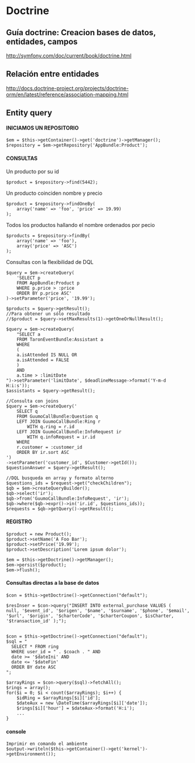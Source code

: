# Doctrine

## Guía doctrine: Creacion bases de datos, entidades, campos
http://symfony.com/doc/current/book/doctrine.html

## Relación entre entidades
http://docs.doctrine-project.org/projects/doctrine-orm/en/latest/reference/association-mapping.html

## Entity query
#### INICIAMOS UN REPOSITORIO
```
$em = $this->getContainer()->get('doctrine')->getManager();
$repository = $em->getRepository('AppBundle:Product');
```

#### CONSULTAS
Un producto por su id
```
$product = $repository->find(5442);
```

Un producto coinciden nombre y precio
```
$product = $repository->findOneBy(
    array('name' => 'foo', 'price' => 19.99)
);
```
Todos los productos hallando el nombre ordenados por pecio
```
$products = $repository->findBy(
    array('name' => 'foo'),
    array('price' => 'ASC')
);
```
Consultas con la flexibilidad de DQL
```
$query = $em->createQuery(
    'SELECT p
    FROM AppBundle:Product p
    WHERE p.price > :price
    ORDER BY p.price ASC'
)->setParameter('price', '19.99');

$products = $query->getResult();
//Para obtener un sólo resultado
//$product = $query->setMaxResults(1)->getOneOrNullResult();

$query = $em->createQuery(
    "SELECT a
    FROM TaronEventBundle:Assistant a
    WHERE
    (
    a.isAttended IS NULL OR
    a.isAttended = FALSE
    )
    AND
    a.time > :limitDate
")->setParameter('limitDate', $deadlineMessage->format('Y-m-d H:i:s'));
$assistants = $query->getResult();

//Consulta con joins
$query = $em->createQuery('
    SELECT q
    FROM GuumoCallBundle:Question q
    LEFT JOIN GuumoCallBundle:Ring r
        WITH q.ring = r.id
    LEFT JOIN GuumoCallBundle:InfoRequest ir
        WITH q.infoRequest = ir.id
    WHERE
    r.customer = :customer_id
    ORDER BY ir.sort ASC
')
->setParameter('customer_id', $Customer->getId());
$questionAnswer = $query->getResult();

//DQL busqueda en array y formato alterno
$questions_ids = $request->get("checkChildren");
$qb = $em->createQueryBuilder();
$qb->select('ir');
$qb->from('GuumoCallBundle:InfoRequest', 'ir');
$qb->where($qb->expr()->in('ir.id', $questions_ids));
$requests = $qb->getQuery()->getResult();
```
#### REGISTRO
```
$product = new Product();
$product->setName('A Foo Bar');
$product->setPrice('19.99');
$product->setDescription('Lorem ipsum dolor');

$em = $this->getDoctrine()->getManager();
$em->persist($product);
$em->flush();
```
#### Consultas directas a la base de datos
```
$con = $this->getDoctrine()->getConnection("default");

$resInser = $con->query("INSERT INTO external_purchase VALUES (
null, '$event_id', '$origen', '$name', '$surname', '$phone', '$email',
'$url', '$origin', '$charterCode', '$charterCoupon', $isCharter, '$transaction_id' );");


$con = $this->getDoctrine()->getConnection("default");
$sql = "
  SELECT * FROM ring  
  WHERE user_id = " . $coach . " AND 
  date >= '$dateIni' AND 
  date <= '$dateFin' 
  ORDER BY date ASC
";

$arrayRings = $con->query($sql)->fetchAll();
$rings = array();
for($i = 0; $i < count($arrayRings); $i++) {
    $idRing = $arrayRings[$i]['id'];
    $dateAux = new \DateTime($arrayRings[$i]['date']);
    $rings[$i]['hour'] = $dateAux->format('H:i');
    ...
}

```

#### console
```
Imprimir en comando el ambiente
$output->writeln($this->getContainer()->get('kernel')->getEnvironment());
```
